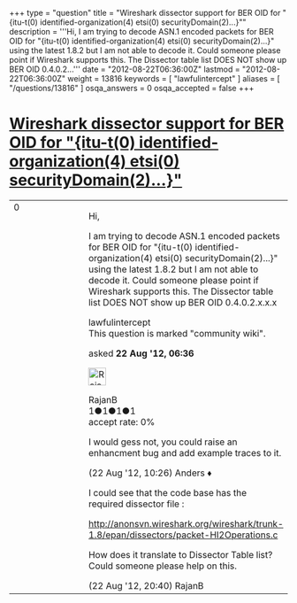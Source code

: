 +++
type = "question"
title = "Wireshark dissector support for BER OID for &quot;{itu-t(0) identified-organization(4) etsi(0) securityDomain(2)...}&quot;"
description = '''Hi, I am trying to decode ASN.1 encoded packets for BER OID for &quot;{itu-t(0) identified-organization(4) etsi(0) securityDomain(2)...}&quot; using the latest 1.8.2 but I am not able to decode it. Could someone please point if Wireshark supports this. The Dissector table list DOES NOT show up BER OID 0.4.0.2...'''
date = "2012-08-22T06:36:00Z"
lastmod = "2012-08-22T06:36:00Z"
weight = 13816
keywords = [ "lawfulintercept" ]
aliases = [ "/questions/13816" ]
osqa_answers = 0
osqa_accepted = false
+++

<div class="headNormal">

# [Wireshark dissector support for BER OID for "{itu-t(0) identified-organization(4) etsi(0) securityDomain(2)...}"](/questions/13816/wireshark-dissector-support-for-ber-oid-for-itu-t0-identified-organization4-etsi0-securitydomain2)

</div>

<div id="main-body">

<div id="askform">

<table id="question-table" style="width:100%;"><colgroup><col style="width: 50%" /><col style="width: 50%" /></colgroup><tbody><tr class="odd"><td style="width: 30px; vertical-align: top"><div class="vote-buttons"><div id="post-13816-score" class="post-score" title="current number of votes">0</div><div id="favorite-count" class="favorite-count"></div></div></td><td><div id="item-right"><div class="question-body"><p>Hi,</p><p>I am trying to decode ASN.1 encoded packets for BER OID for "{itu-t(0) identified-organization(4) etsi(0) securityDomain(2)...}" using the latest 1.8.2 but I am not able to decode it. Could someone please point if Wireshark supports this. The Dissector table list DOES NOT show up BER OID 0.4.0.2.x.x.x</p></div><div id="question-tags" class="tags-container tags">lawfulintercept</div><div id="question-controls" class="post-controls"><div class="community-wiki">This question is marked "community wiki".</div></div><div class="post-update-info-container"><div class="post-update-info post-update-info-user"><p>asked <strong>22 Aug '12, 06:36</strong></p><img src="https://secure.gravatar.com/avatar/c7565e1f1798abbd82736386acf2dd60?s=32&amp;d=identicon&amp;r=g" class="gravatar" width="32" height="32" alt="RajanB&#39;s gravatar image" /><p>RajanB<br />
<span class="score" title="1 reputation points">1</span><span title="1 badges"><span class="badge1">●</span><span class="badgecount">1</span></span><span title="1 badges"><span class="silver">●</span><span class="badgecount">1</span></span><span title="1 badges"><span class="bronze">●</span><span class="badgecount">1</span></span><br />
<span class="accept_rate" title="Rate of the user&#39;s accepted answers">accept rate:</span> <span title="RajanB has no accepted answers">0%</span></p></div></div><div id="comments-container-13816" class="comments-container"><span id="13820"></span><div id="comment-13820" class="comment"><div id="post-13820-score" class="comment-score"></div><div class="comment-text"><p>I would gess not, you could raise an enhancment bug and add example traces to it.</p></div><div id="comment-13820-info" class="comment-info"><span class="comment-age">(22 Aug '12, 10:26)</span> Anders ♦</div></div><span id="13833"></span><div id="comment-13833" class="comment"><div id="post-13833-score" class="comment-score"></div><div class="comment-text"><p>I could see that the code base has the required dissector file :</p><p><a href="http://anonsvn.wireshark.org/wireshark/trunk-1.8/epan/dissectors/packet-HI2Operations.c">http://anonsvn.wireshark.org/wireshark/trunk-1.8/epan/dissectors/packet-HI2Operations.c</a></p><p>How does it translate to Dissector Table list? Could someone please help on this.</p></div><div id="comment-13833-info" class="comment-info"><span class="comment-age">(22 Aug '12, 20:40)</span> RajanB</div></div></div><div id="comment-tools-13816" class="comment-tools"></div><div class="clear"></div><div id="comment-13816-form-container" class="comment-form-container"></div><div class="clear"></div></div></td></tr></tbody></table>

</div>

</div>

